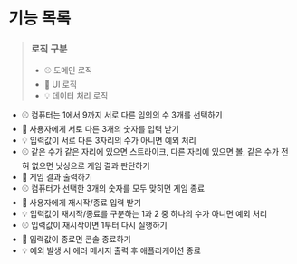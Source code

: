 # 기능 목록

> ### 로직 구분
>
> - ⚾️ 도메인 로직
> - 👤 UI 로직
> - 💡 데이터 처리 로직

- ⚾️ 컴퓨터는 1에서 9까지 서로 다른 임의의 수 3개를 선택하기
- 👤 사용자에게 서로 다른 3개의 숫자를 입력 받기
- 💡 입력값이 서로 다른 3자리의 수가 아니면 예외 처리
- ⚾️ 같은 수가 같은 자리에 있으면 스트라이크, 다른 자리에 있으면 볼, 같은 수가 전혀 없으면 낫싱으로 게임 결과 판단하기
- 👤 게임 결과 출력하기
- ⚾️ 컴퓨터가 선택한 3개의 숫자를 모두 맞히면 게임 종료
- 👤 사용자에게 재시작/종료 입력 받기
- 💡 입력값이 재시작/종료를 구분하는 1과 2 중 하나의 수가 아니면 예외 처리
- ⚾️ 입력값이 재시작이면 1부터 다시 실행하기
- 👤 입력값이 종료면 콘솔 종료하기
- 💡 예외 발생 시 에러 메시지 출력 후 애플리케이션 종료
